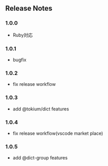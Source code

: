 ## Release Notes
### 1.0.0
- Ruby対応

### 1.0.1
- bugfix

### 1.0.2
- fix release workflow

### 1.0.3
- add @tokium/dict features

### 1.0.4
- fix release workflow(vscode market place)

### 1.0.5
- add @dict-group features
